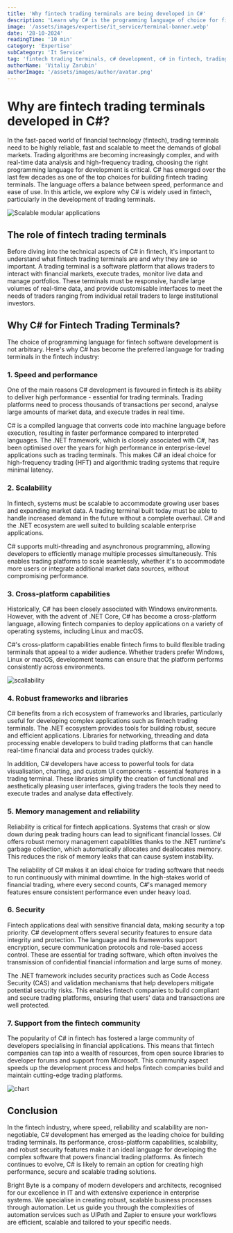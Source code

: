 ```yaml
---
title: 'Why fintech trading terminals are being developed in C#'
description: 'Learn why C# is the programming language of choice for fintech trading terminals in 2024. Discover its advantages in speed, reliability and scalability for complex financial systems.'
image: '/assets/images/expertise/it_service/terminal-banner.webp'
date: '28-10-2024'
readingTime: '10 min'
category: 'Expertise'
subCategory: 'It Service'
tag: 'fintech trading terminals, c# development, c# in fintech, trading software c#'
authorName: 'Vitaliy Zarubin'
authorImage: '/assets/images/author/avatar.png'
---
```


# Why are fintech trading terminals developed in C#?

In the fast-paced world of financial technology (fintech), trading terminals need to be highly reliable, fast and scalable to meet the demands of global markets. Trading algorithms are becoming increasingly complex, and with real-time data analysis and high-frequency trading, choosing the right programming language for development is critical. C# has emerged over the last few decades as one of the top choices for building fintech trading terminals. The language offers a balance between speed, performance and ease of use. In this article, we explore why C# is widely used in fintech, particularly in the development of trading terminals.

![Scalable modular applications](https://imgur.com/2XZNZU7.jpg)

## The role of fintech trading terminals

Before diving into the technical aspects of C# in fintech, it's important to understand what fintech trading terminals are and why they are so important. A trading terminal is a software platform that allows traders to interact with financial markets, execute trades, monitor live data and manage portfolios. These terminals must be responsive, handle large volumes of real-time data, and provide customisable interfaces to meet the needs of traders ranging from individual retail traders to large institutional investors.

## Why C# for Fintech Trading Terminals?

The choice of programming language for fintech software development is not arbitrary. Here's why C# has become the preferred language for trading terminals in the fintech industry:

### 1. Speed and performance

One of the main reasons C# development is favoured in fintech is its ability to deliver high performance - essential for trading terminals. Trading platforms need to process thousands of transactions per second, analyse large amounts of market data, and execute trades in real time.

C# is a compiled language that converts code into machine language before execution, resulting in faster performance compared to interpreted languages. The .NET framework, which is closely associated with C#, has been optimised over the years for high performance in enterprise-level applications such as trading terminals. This makes C# an ideal choice for high-frequency trading (HFT) and algorithmic trading systems that require minimal latency.

### 2. Scalability

In fintech, systems must be scalable to accommodate growing user bases and expanding market data. A trading terminal built today must be able to handle increased demand in the future without a complete overhaul. C# and the .NET ecosystem are well suited to building scalable enterprise applications.

C# supports multi-threading and asynchronous programming, allowing developers to efficiently manage multiple processes simultaneously. This enables trading platforms to scale seamlessly, whether it's to accommodate more users or integrate additional market data sources, without compromising performance.

### 3. Cross-platform capabilities

Historically, C# has been closely associated with Windows environments. However, with the advent of .NET Core, C# has become a cross-platform language, allowing fintech companies to deploy applications on a variety of operating systems, including Linux and macOS.

C#'s cross-platform capabilities enable fintech firms to build flexible trading terminals that appeal to a wider audience. Whether traders prefer Windows, Linux or macOS, development teams can ensure that the platform performs consistently across environments.

![scallability](https://imgur.com/sk49bVb.jpg)

### 4. Robust frameworks and libraries

C# benefits from a rich ecosystem of frameworks and libraries, particularly useful for developing complex applications such as fintech trading terminals. The .NET ecosystem provides tools for building robust, secure and efficient applications. Libraries for networking, threading and data processing enable developers to build trading platforms that can handle real-time financial data and process trades quickly.

In addition, C# developers have access to powerful tools for data visualisation, charting, and custom UI components - essential features in a trading terminal. These libraries simplify the creation of functional and aesthetically pleasing user interfaces, giving traders the tools they need to execute trades and analyse data effectively.

### 5. Memory management and reliability

Reliability is critical for fintech applications. Systems that crash or slow down during peak trading hours can lead to significant financial losses. C# offers robust memory management capabilities thanks to the .NET runtime's garbage collection, which automatically allocates and deallocates memory. This reduces the risk of memory leaks that can cause system instability.

The reliability of C# makes it an ideal choice for trading software that needs to run continuously with minimal downtime. In the high-stakes world of financial trading, where every second counts, C#'s managed memory features ensure consistent performance even under heavy load.

### 6. Security

Fintech applications deal with sensitive financial data, making security a top priority. C# development offers several security features to ensure data integrity and protection. The language and its frameworks support encryption, secure communication protocols and role-based access control. These are essential for trading software, which often involves the transmission of confidential financial information and large sums of money.

The .NET framework includes security practices such as Code Access Security (CAS) and validation mechanisms that help developers mitigate potential security risks. This enables fintech companies to build compliant and secure trading platforms, ensuring that users' data and transactions are well protected.

### 7. Support from the fintech community

The popularity of C# in fintech has fostered a large community of developers specialising in financial applications. This means that fintech companies can tap into a wealth of resources, from open source libraries to developer forums and support from Microsoft. This community aspect speeds up the development process and helps fintech companies build and maintain cutting-edge trading platforms.

![chart](https://imgur.com/G3wmUfI.jpg)

## Conclusion

In the fintech industry, where speed, reliability and scalability are non-negotiable, C# development has emerged as the leading choice for building trading terminals. Its performance, cross-platform capabilities, scalability, and robust security features make it an ideal language for developing the complex software that powers financial trading platforms. As fintech continues to evolve, C# is likely to remain an option for creating high performance, secure and scalable trading solutions.

Bright Byte is a company of modern developers and architects, recognised for our excellence in IT and with extensive experience in enterprise systems. We specialise in creating robust, scalable business processes through automation. Let us guide you through the complexities of automation services such as UIPath and Zapier to ensure your workflows are efficient, scalable and tailored to your specific needs.
